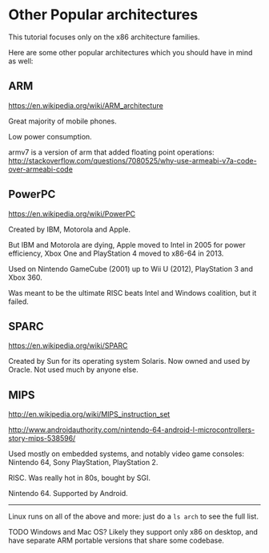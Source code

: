 # Other Popular architectures

This tutorial focuses only on the x86 architecture families.

Here are some other popular architectures which you should have in mind as well:

## ARM

<https://en.wikipedia.org/wiki/ARM_architecture>

Great majority of mobile phones.

Low power consumption.

armv7 is a version of arm that added floating point operations: <http://stackoverflow.com/questions/7080525/why-use-armeabi-v7a-code-over-armeabi-code>

## PowerPC

<https://en.wikipedia.org/wiki/PowerPC>

Created by IBM, Motorola and Apple.

But IBM and Motorola are dying, Apple moved to Intel in 2005 for power efficiency, Xbox One and PlayStation 4 moved to x86-64 in 2013.

Used on Nintendo GameCube (2001) up to Wii U (2012), PlayStation 3 and Xbox 360.

Was meant to be the ultimate RISC beats Intel and Windows coalition, but it failed.

## SPARC

<https://en.wikipedia.org/wiki/SPARC>

Created by Sun for its operating system Solaris. Now owned and used by Oracle. Not used much by anyone else.

## MIPS

<http://en.wikipedia.org/wiki/MIPS_instruction_set>

<http://www.androidauthority.com/nintendo-64-android-l-microcontrollers-story-mips-538596/>

Used mostly on embedded systems, and notably video game consoles: Nintendo 64, Sony PlayStation, PlayStation 2.

RISC. Was really hot in 80s, bought by SGI.

Nintendo 64. Supported by Android.

---

Linux runs on all of the above and more: just do a `ls arch` to see the full list.

TODO Windows and Mac OS? Likely they support only x86 on desktop, and have separate ARM portable versions that share some codebase.
